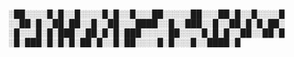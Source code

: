 ░██░░░░█░█░░█░░░░█░█░░█░░░██░░░░░██░░░██░█░░█░░░░█░░██░█░░██░██░░█░░██░░░████░░█░░███░░█░░██░█░█░██░░█░░░█░█░███░░██░█░█░███░░░░░██░░░░█░█░█░░██░░██░█░█░███░█░█░█░██░█░░█░██░░░░█░█░░░█░░████░█
